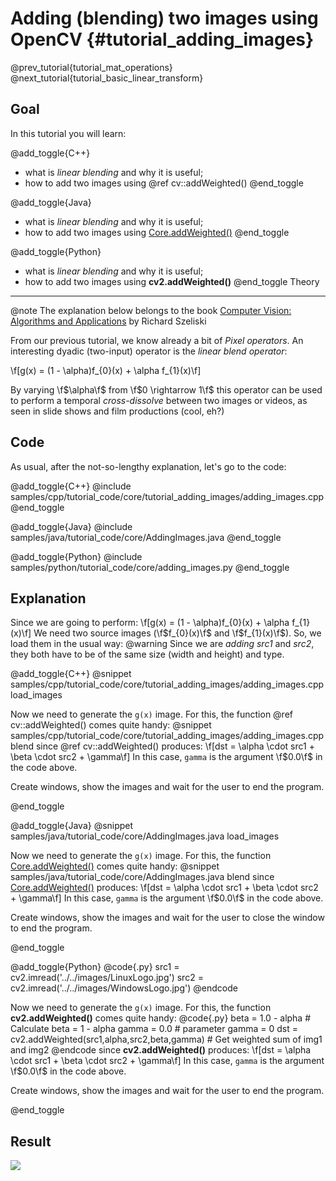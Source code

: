 Adding (blending) two images using OpenCV {#tutorial_adding_images}
=========================================

@prev_tutorial{tutorial_mat_operations}
@next_tutorial{tutorial_basic_linear_transform}

Goal
----

In this tutorial you will learn:

@add_toggle{C++}
-   what is *linear blending* and why it is useful;
-   how to add two images using @ref cv::addWeighted()
@end_toggle

@add_toggle{Java}
-   what is *linear blending* and why it is useful;
-   how to add two images using [Core.addWeighted()]
@end_toggle

@add_toggle{Python}
-   what is *linear blending* and why it is useful;
-   how to add two images using **cv2.addWeighted()**
@end_toggle
Theory
------

@note
   The explanation below belongs to the book [Computer Vision: Algorithms and
    Applications](http://szeliski.org/Book/) by Richard Szeliski

From our previous tutorial, we know already a bit of *Pixel operators*. An interesting dyadic
(two-input) operator is the *linear blend operator*:

\f[g(x) = (1 - \alpha)f_{0}(x) + \alpha f_{1}(x)\f]

By varying \f$\alpha\f$ from \f$0 \rightarrow 1\f$ this operator can be used to perform a temporal
*cross-dissolve* between two images or videos, as seen in slide shows and film productions (cool,
eh?)

Code
----

As usual, after the not-so-lengthy explanation, let's go to the code:

@add_toggle{C++}
@include samples/cpp/tutorial_code/core/tutorial_adding_images/adding_images.cpp
@end_toggle

@add_toggle{Java}
@include samples/java/tutorial_code/core/AddingImages.java
@end_toggle

@add_toggle{Python}
@include samples/python/tutorial_code/core/adding_images.py
@end_toggle

Explanation
-----------

Since we are going to perform:
\f[g(x) = (1 - \alpha)f_{0}(x) + \alpha f_{1}(x)\f]
We need two source images (\f$f_{0}(x)\f$ and \f$f_{1}(x)\f$). So, we load them in the usual way:
@warning Since we are *adding* *src1* and *src2*, they both have to be of the same size (width and height) and type.

@add_toggle{C++}
@snippet samples/cpp/tutorial_code/core/tutorial_adding_images/adding_images.cpp load_images

Now we need to generate the `g(x)` image. For this, the function @ref cv::addWeighted() comes quite handy:
@snippet samples/cpp/tutorial_code/core/tutorial_adding_images/adding_images.cpp blend
since @ref cv::addWeighted()  produces:
\f[dst = \alpha \cdot src1 + \beta \cdot src2 + \gamma\f]
In this case, `gamma` is the argument \f$0.0\f$ in the code above.

Create windows, show the images and wait for the user to end the program.

@end_toggle

@add_toggle{Java}
@snippet samples/java/tutorial_code/core/AddingImages.java load_images

Now we need to generate the `g(x)` image. For this, the function [Core.addWeighted()] comes quite handy:
@snippet samples/java/tutorial_code/core/AddingImages.java blend
since [Core.addWeighted()]  produces:
\f[dst = \alpha \cdot src1 + \beta \cdot src2 + \gamma\f]
In this case, `gamma` is the argument \f$0.0\f$ in the code above.

Create windows, show the images and wait for the user to close the window to end the program.

@end_toggle

@add_toggle{Python}
@code{.py}
src1 = cv2.imread('../../images/LinuxLogo.jpg')
src2 = cv2.imread('../../images/WindowsLogo.jpg')
@endcode

Now we need to generate the `g(x)` image. For this, the function **cv2.addWeighted()** comes quite handy:
@code{.py}
beta = 1.0 - alpha                 # Calculate beta = 1 - alpha
gamma = 0.0                        # parameter gamma = 0
dst = cv2.addWeighted(src1,alpha,src2,beta,gamma)  # Get weighted sum of img1 and img2
@endcode
since **cv2.addWeighted()** produces:
\f[dst = \alpha \cdot src1 + \beta \cdot src2 + \gamma\f]
In this case, `gamma` is the argument \f$0.0\f$ in the code above.

Create windows, show the images and wait for the user to end the program.

@end_toggle

Result
------

![](images/Adding_Images_Tutorial_Result_Big.jpg)

<!-- invisible references list -->
[Core.addWeighted()]: http://docs.opencv.org/java/3.1.0/org/opencv/core/Core.html#addWeighted-org.opencv.core.Mat-double-org.opencv.core.Mat-double-double-org.opencv.core.Mat-
